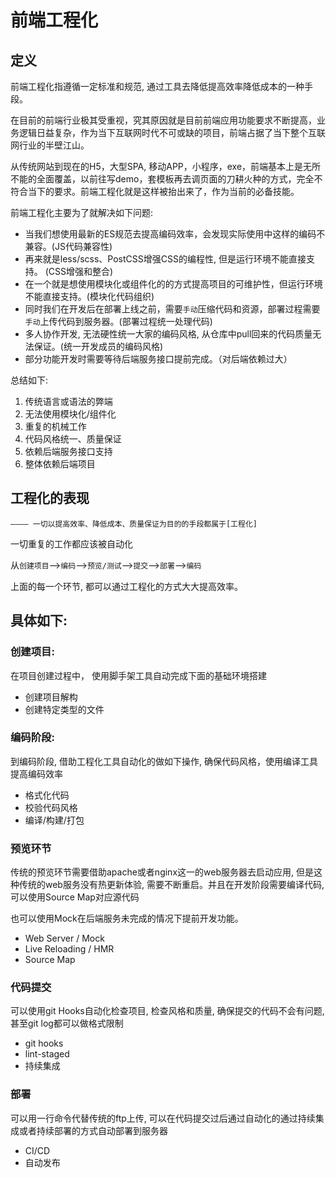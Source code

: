# 前端工程化

## 定义

前端工程化指遵循一定标准和规范, 通过工具去降低提高效率降低成本的一种手段。

在目前的前端行业极其受重视，究其原因就是目前前端应用功能要求不断提高，业务逻辑日益复杂，作为当下互联网时代不可或缺的项目，前端占据了当下整个互联网行业的半壁江山。

从传统网站到现在的H5，大型SPA, 移动APP，小程序，exe，前端基本上是无所不能的全面覆盖，以前往写demo，套模板再去调页面的刀耕火种的方式，完全不符合当下的要求。前端工程化就是这样被抬出来了，作为当前的必备技能。

前端工程化主要为了就解决如下问题:

+ 当我们想使用最新的ES规范去提高编码效率，会发现实际使用中这样的编码不兼容。(JS代码兼容性)
+ 再来就是less/scss、PostCSS增强CSS的编程性, 但是运行环境不能直接支持。 (CSS增强和整合)
+ 在一个就是想使用模块化或组件化的的方式提高项目的可维护性，但运行环境不能直接支持。(模块化代码组织)
+ 同时我们在开发后在部署上线之前，需要`手动`压缩代码和资源，部署过程需要`手动`上传代码到服务器。(部署过程统一处理代码)
+ 多人协作开发, 无法硬性统一大家的编码风格, 从仓库中pull回来的代码质量无法保证。(统一开发成员的编码风格)
+ 部分功能开发时需要等待后端服务接口提前完成。（对后端依赖过大）

总结如下:

1. 传统语言或语法的弊端
2. 无法使用模块化/组件化
3. 重复的机械工作
4. 代码风格统一、质量保证
5. 依赖后端服务接口支持
6. 整体依赖后端项目

## 工程化的表现
    ———— 一切以提高效率、降低成本、质量保证为目的的手段都属于[工程化]

一切重复的工作都应该被自动化

从`创建项目`-->`编码`-->`预览/测试`-->`提交`-->`部署`-->`编码`

上面的每一个环节, 都可以通过工程化的方式大大提高效率。

## 具体如下:

### 创建项目:

在项目创建过程中， 使用脚手架工具自动完成下面的基础环境搭建

+ 创建项目解构
+ 创建特定类型的文件

### 编码阶段:

到编码阶段, 借助工程化工具自动化的做如下操作, 确保代码风格，使用编译工具提高编码效率

+ 格式化代码
+ 校验代码风格
+ 编译/构建/打包

### 预览环节

传统的预览环节需要借助apache或者nginx这一的web服务器去启动应用, 但是这种传统的web服务没有热更新体验, 需要不断重启。并且在开发阶段需要编译代码, 可以使用Source Map对应源代码

也可以使用Mock在后端服务未完成的情况下提前开发功能。

+ Web Server / Mock
+ Live Reloading / HMR
+ Source Map

### 代码提交

可以使用git Hooks自动化检查项目, 检查风格和质量, 确保提交的代码不会有问题, 甚至git log都可以做格式限制

+ git hooks
+ lint-staged
+ 持续集成

### 部署

可以用一行命令代替传统的ftp上传, 可以在代码提交过后通过自动化的通过持续集成或者持续部署的方式自动部署到服务器

+ CI/CD
+ 自动发布

